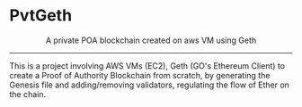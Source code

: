 # PvtGeth

<p align="center">
    A private POA blockchain created on aws VM using Geth
</p>

<hr />


This is a project involving AWS VMs (EC2), Geth (GO's Ethereum Client) to create a Proof of Authority Blockchain from scratch, by generating the Genesis file and adding/removing validators, regulating the flow of Ether on the chain.
